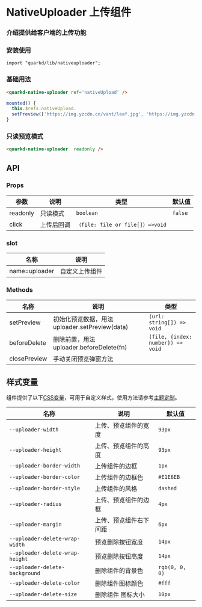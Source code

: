 # NativeUploader 上传组件

### 介绍提供给客户端的上传功能

### 安装使用

```tsx
import "quarkd/lib/nativeuploader";
```

### 基础用法
```html
<quarkd-native-uploader ref='nativeUpload' />
```
```js
mounted() {
  this.$refs.nativeUpload.
  setPreview(['https://img.yzcdn.cn/vant/leaf.jpg', 'https://img.yzcdn.cn/vant/leaf.jpg');
}
```
### 只读预览模式
```html
<quarkd-native-uploader  readonly />
```

## API

### Props

| 参数         | 说明                             | 类型   | 默认值           |
|--------------|----------------------------------|--------|------------------|
| readonly     |  只读模式        | `boolean`   | `false`|
| click     |   上传后回调                  |  `（file: file or file[]）=>void` |

### slot
| 名称         | 说明                             |
|--------------|----------------------------------|
| name=uploader  | 自定义上传组件         |            |


### Methods

| 名称         | 说明                             | 类型   |
|--------------|----------------------------------|--------|
| setPreview     |   初始化预览数据，用法 uploader.setPreview(data)                   |    `(url: string[]) => void`      |
| beforeDelete     |   删除前置，用法 uploader.beforeDelete(fn)                   |    `(file, {index: number}) => void`      |
|closePreview| 手动关闭预览弹窗方法  | |

## 样式变量

组件提供了以下[CSS变量](https://developer.mozilla.org/zh-CN/docs/Web/CSS/Using_CSS_custom_properties)，可用于自定义样式，使用方法请参考[主题定制](#/zh-CN/guide/theme)。

| 名称                     | 说明                                  | 默认值          | 
| ------------------------ | -----------------------------------  | --------------- |
| `--uploader-width` | 上传、预览组件的宽度                        |   `93px`
| `--uploader-height` | 上传、预览组件的高度                           |      `93px`|
| `--uploader-border-width` | 上传组件的边框                     |      `1px`  |
| `--uploader-border-color` | 上传组件的边框色                      |    `#E1E6EB`   |
| `--uploader-border-style` | 上传组件的风格                    |      `dashed`  |
| `--uploader-radius` | 上传、预览组件的边框                   |      `4px`  |
| `--uploader-margin` | 上传、预览组件右下间距                  |      `6px`  |
| `--uploader-delete-wrap-width`  | 预览删除按钮宽度                 |      `14px ` |
| `--uploader-delete-wrap-height`  | 预览删除按钮高度                         |      `14px`  |
| `--uploader-delete-background` | 删除组件的背景色                  |   `rgb(0, 0, 0)`  |
| `--uploader-delete-color` | 删除组件图标颜色                 |      `#fff`  |
| `--uploader-delete-size` | 删除组件 图标大小                |      `10px`  |

